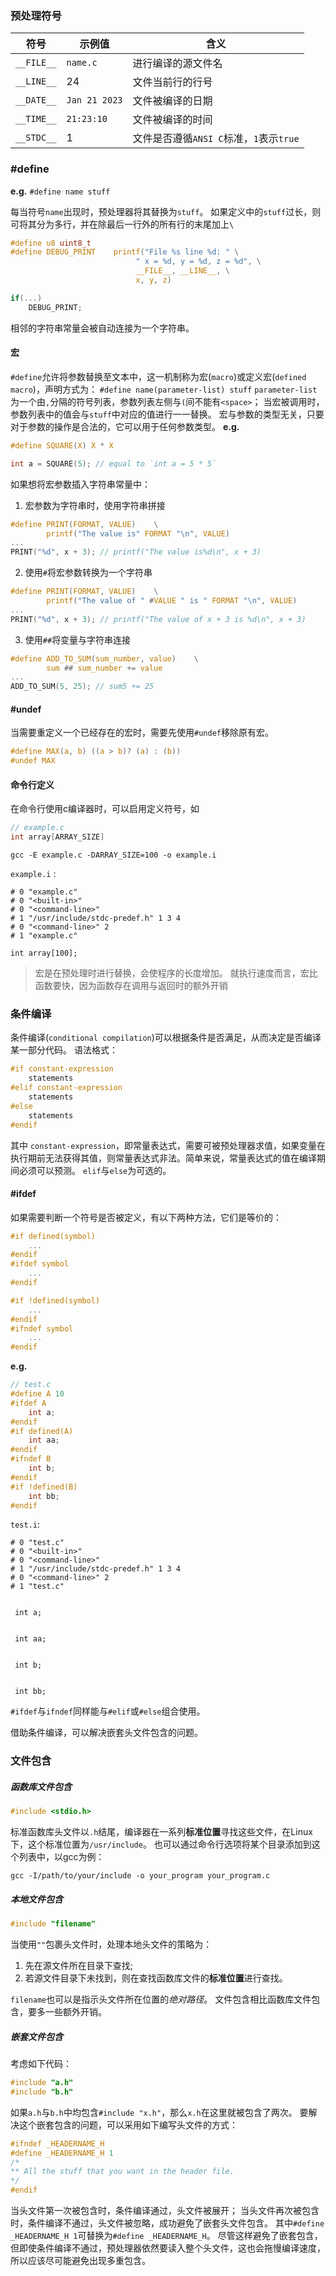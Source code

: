### 预处理符号

| 符号         | 示例值           | 含义                           |
| ---------- | ------------- | ---------------------------- |
| `__FILE__` | `name.c`      | 进行编译的源文件名                    |
| `__LINE__` | 24            | 文件当前行的行号                     |
| `__DATE__` | `Jan 21 2023` | 文件被编译的日期                     |
| `__TIME__` | `21:23:10`    | 文件被编译的时间                     |
| `__STDC__` | 1             | 文件是否遵循`ANSI C`标准，`1`表示`true` |
### \#define
**e.g.**
`#define name stuff`

每当符号`name`出现时，预处理器将其替换为`stuff`。
如果定义中的`stuff`过长，则可将其分为多行，并在除最后一行外的所有行的末尾加上`\`
```c
#define u8 uint8_t
#define DEBUG_PRINT    printf("File %s line %d: " \
							" x = %d, y = %d, z = %d", \
							__FILE__, __LINE__, \
							x, y, z)

if(...)
	DEBUG_PRINT;
```
相邻的字符串常量会被自动连接为一个字符串。
#### 宏
`#define`允许将参数替换至文本中，这一机制称为宏(`macro`)或定义宏(`defined macro`)，声明方式为：
`#define name(parameter-list) stuff`
`parameter-list`为一个由`,`分隔的符号列表，参数列表左侧与`(`间不能有`<space>`；
当宏被调用时，参数列表中的值会与`stuff`中对应的值进行一一替换。
宏与参数的类型无关，只要对于参数的操作是合法的，它可以用于任何参数类型。
**e.g.**
```c
#define SQUARE(X) X * X

int a = SQUARE(5); // equal to `int a = 5 * 5`
```
如果想将宏参数插入字符串常量中：
1. 宏参数为字符串时，使用字符串拼接
```c
#define PRINT(FORMAT, VALUE)    \
		printf("The value is" FORMAT "\n", VALUE)
...
PRINT("%d", x + 3); // printf("The value is%d\n", x + 3)
```
2. 使用`#`将宏参数转换为一个字符串
```c
#define PRINT(FORMAT, VALUE)    \
		printf("The value of " #VALUE " is " FORMAT "\n", VALUE)
...
PRINT("%d", x + 3); // printf("The value of x + 3 is %d\n", x + 3)
```
3. 使用`##`将变量与字符串连接
```c
#define ADD_TO_SUM(sum_number, value)    \
		sum ## sum_number += value
...
ADD_TO_SUM(5, 25); // sum5 += 25
```
#### \#undef
当需要重定义一个已经存在的宏时，需要先使用`#undef`移除原有宏。
```c
#define MAX(a, b) ((a > b)? (a) : (b))
#undef MAX
```
#### 命令行定义
在命令行使用c编译器时，可以启用定义符号，如
```c
// example.c
int array[ARRAY_SIZE]
```
```shell
gcc -E example.c -DARRAY_SIZE=100 -o example.i
```
`example.i` :
```
# 0 "example.c"
# 0 "<built-in>"
# 0 "<command-line>"
# 1 "/usr/include/stdc-predef.h" 1 3 4
# 0 "<command-line>" 2
# 1 "example.c"

int array[100];

```
> 宏是在预处理时进行替换，会使程序的长度增加。
> 就执行速度而言，宏比函数要快，因为函数存在调用与返回时的额外开销
### 条件编译
条件编译(`conditional compilation`)可以根据条件是否满足，从而决定是否编译某一部分代码。
语法格式：
```c
#if constant-expression
	statements
#elif constant-expression
	statements
#else
	statements
#endif
```
其中
`constant-expression`，即常量表达式，需要可被预处理器求值，如果变量在执行期前无法获得其值，则常量表达式非法。简单来说，常量表达式的值在编译期间必须可以预测。
`elif`与`else`为可选的。
#### \#ifdef
如果需要判断一个符号是否被定义，有以下两种方法，它们是等价的：
```c
#if defined(symbol)
	...
#endif
#ifdef symbol
	...
#endif

#if !defined(symbol)
	...
#endif
#ifndef symbol
	...
#endif
```
**e.g.**
```c
// test.c
#define A 10
#ifdef A
	int a;
#endif
#if defined(A)
	int aa;
#endif
#ifndef B
	int b;
#endif
#if !defined(B)
	int bb;
#endif
```
`test.i`:
```
# 0 "test.c"
# 0 "<built-in>"
# 0 "<command-line>"
# 1 "/usr/include/stdc-predef.h" 1 3 4
# 0 "<command-line>" 2
# 1 "test.c"


 int a;


 int aa;


 int b;


 int bb;
```
`#ifdef`与`ifndef`同样能与`#elif`或`#else`组合使用。

借助条件编译，可以解决嵌套头文件包含的问题。
### 文件包含
##### 函数库文件包含
```c
#include <stdio.h>
```
标准函数库头文件以`.h`结尾，编译器在一系列**标准位置**寻找这些文件，在Linux下，这个标准位置为`/usr/include`。
也可以通过命令行选项将某个目录添加到这个列表中，以gcc为例：
```shell
gcc -I/path/to/your/include -o your_program your_program.c
```
##### 本地文件包含
```c
#include "filename"
```
当使用`""`包裹头文件时，处理本地头文件的策略为：
1. 先在源文件所在目录下查找;
2. 若源文件目录下未找到，则在查找函数库文件的**标准位置**进行查找。

`filename`也可以是指示头文件所在位置的*绝对路径*。
文件包含相比函数库文件包含，要多一些额外开销。
##### 嵌套文件包含
考虑如下代码：
```c
#include "a.h"
#include "b.h"
```
如果`a.h`与`b.h`中均包含`#include "x.h"`，那么`x.h`在这里就被包含了两次。
要解决这个嵌套包含的问题，可以采用如下编写头文件的方式：
```c
#ifndef _HEADERNAME_H
#define _HEADERNAME_H 1
/*
** All the stuff that you want in the header file.
*/
#endif
```
当头文件第一次被包含时，条件编译通过，头文件被展开；
当头文件再次被包含时，条件编译不通过，头文件被忽略，成功避免了嵌套头文件包含。
其中`#define _HEADERNAME_H 1`可替换为`#define _HEADERNAME_H`。
尽管这样避免了嵌套包含，但即使条件编译不通过，预处理器依然要读入整个头文件，这也会拖慢编译速度，所以应该尽可能避免出现多重包含。